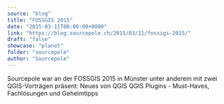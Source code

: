 ```yaml
---
source: "blog"
title: "FOSSGIS 2015"
date: "2015-03-11T00:00:00+0000"
link: "https://blog.sourcepole.ch/2015/03/11/fossigs-2015/"
draft: "false"
showcase: "planet"
folder: "sourcepole"
author: "Sourcepole"
---
```


Sourcepole war an der FOSSGIS 2015 in Münster unter anderem mit zwei QGIS-Vorträgen präsent:
Neues von QGIS QGIS Plugins - Must-Haves, Fachlösungen und Geheimtipps
